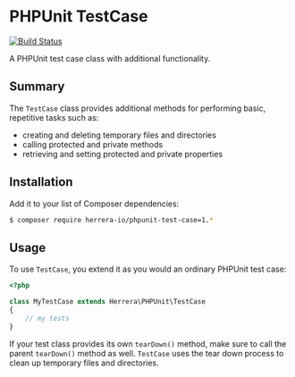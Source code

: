 PHPUnit TestCase
================

[![Build Status](https://travis-ci.org/herrera-io/php-phpunit-testcase.png?branch=master)](https://travis-ci.org/herrera-io/php-phpunit-testcase)

A PHPUnit test case class with additional functionality.

Summary
-------

The `TestCase` class provides additional methods for performing basic, repetitive tasks such as:

- creating and deleting temporary files and directories
- calling protected and private methods
- retrieving and setting protected and private properties

Installation
------------

Add it to your list of Composer dependencies:

```sh
$ composer require herrera-io/phpunit-test-case=1.*
```

Usage
-----

To use `TestCase`, you extend it as you would an ordinary PHPUnit test case:

```php
<?php

class MyTestCase extends Herrera\PHPUnit\TestCase
{
    // my tests
}
```

If your test class provides its own `tearDown()` method, make sure to call the parent `tearDown()` method as well. `TestCase` uses the tear down process to clean up temporary files and directories.